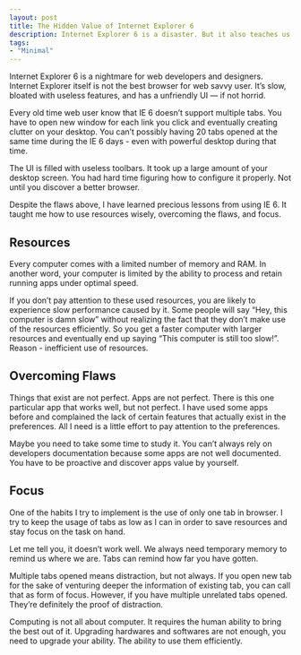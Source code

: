 ```yaml
---
layout: post
title: The Hidden Value of Internet Explorer 6
description: Internet Explorer 6 is a disaster. But it also teaches us a wonderful lesson of limitation.
tags:
- "Minimal"
---
```

Internet Explorer 6 is a nightmare for web developers and designers. Internet Explorer itself is not the best browser for web savvy user. It’s slow, bloated with useless features, and has a unfriendly UI — if not horrid.

<!--more-->

Every old time web user know that IE 6 doesn’t support multiple tabs. You have to open new window for each link you click and eventually creating clutter on your desktop. You can’t possibly having 20 tabs opened at the same time during the IE 6 days - even with powerful desktop during that time.

The UI is filled with useless toolbars. It took up a large amount of your desktop screen. You had hard time figuring how to configure it properly. Not until you discover a better browser.

Despite the flaws above, I have learned precious lessons from using IE 6. It taught me how to use resources wisely, overcoming the flaws, and focus.

## Resources

Every computer comes with a limited number of memory and RAM. In another word, your computer is limited by the ability to process and retain running apps under optimal speed.

If you don’t pay attention to these used resources, you are likely to experience slow performance caused by it. Some people will say &#8220;Hey, this computer is damn slow&#8221; without realizing the fact that they don’t make use of the resources efficiently. So you get a faster computer with larger resources and eventually end up saying &#8220;This computer is still too slow!&#8221;. Reason - inefficient use of resources.

## Overcoming Flaws

Things that exist are not perfect. Apps are not perfect. There is this one particular app that works well, but not perfect. I have used some apps before and complained the lack of certain features that actually exist in the preferences. All I need is a little effort to pay attention to the preferences.

Maybe you need to take some time to study it. You can’t always rely on developers documentation because some apps are not well documented. You have to be proactive and discover apps value by yourself.

## Focus

One of the habits I try to implement is the use of only one tab in browser. I try to keep the usage of tabs as low as I can in order to save resources and stay focus on the task on hand.

Let me tell you, it doesn’t work well. We always need temporary memory to remind us where we are. Tabs can remind how far you have gotten.

Multiple tabs opened means distraction, but not always. If you open new tab for the sake of venturing deeper the information of existing tab, you can call that as form of focus. However, if you have multiple unrelated tabs opened. They’re definitely the proof of distraction.

Computing is not all about computer. It requires the human ability to bring the best out of it. Upgrading hardwares and softwares are not enough, you need to upgrade your ability. The ability to use them efficiently.
